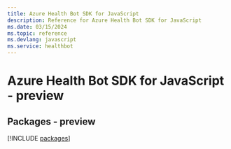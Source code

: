 ```yaml
---
title: Azure Health Bot SDK for JavaScript
description: Reference for Azure Health Bot SDK for JavaScript
ms.date: 03/15/2024
ms.topic: reference
ms.devlang: javascript
ms.service: healthbot
---
```

# Azure Health Bot SDK for JavaScript - preview
## Packages - preview
[!INCLUDE [packages](health-bot-index.md)]